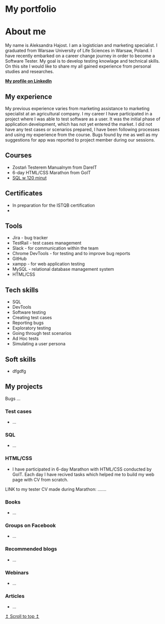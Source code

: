 # My portfolio

# About me
My name is Aleksandra Hajost. I am a logistician and marketing specialist. I graduated from Warsaw University of Life Sciences in Warsaw, Poland. I have recently embarked on a career change journey in order to become a Software Tester. My goal is to develop testing knowlage and technical skills. On this site I would like to share my all gained experience from personal studies and researches.

__[My profile on LinkedIn](https://www.linkedin.com/in/aleksandra-hajost/)__

## My experience

My previous experience varies from marketing assistance to marketing specialist at an agricultural company.
I my career I have participated in a project where I was able to test software as a user. It was the initial phase of application development, which has not yet entered the market. I did not have any test cases or scenarios prepared, I have been following processes and using my experience from the course. Bugs found by me as well as my suggestions for app was reported to project member during our sessions.

## Courses
- Zostań Testerem Manualnym from DareIT
- 6-day HTML/CSS Marathon from GoIT
- [SQL w 120 minut](https://www.kursysql.pl/szkolenie-sql-w-120-minut/)

## Certificates
- In preparation for the ISTQB certification
-  

## Tools
- Jira - bug tracker
- TestRail - test cases management
- Slack - for communication within the team
- Chrome DevTools - for testing and to improve bug reports
- GitHub
- xampp - for web application testing
- MySQL - relational database management system
- HTML/CSS

## Tech skills
- SQL
- DevTools
- Software testing
- Creating test cases
- Reporting bugs
- Exploratory testing
- Going through test scenarios
- Ad Hoc tests
- Simulating a user persona

## Soft skills
- dfgdfg

## My projects
Bugs
...

### Test cases
- ...

### SQL
- ...

### HTML/CSS
- I have participated in 6-day Marathon with HTML/CSS conducted by GoIT. Each day I have recived tasks which helped me to build my web page with CV from scratch.

LINK to my tester CV made during Marathon: .......
### Books
- ...

### Groups on Facebook
- ...

### Recommended blogs
- ...

### Webinars
- ...

### Articles
- ...

<a href="#" title="Do góry!"> ↥ Scroll to top ↥ </a>
